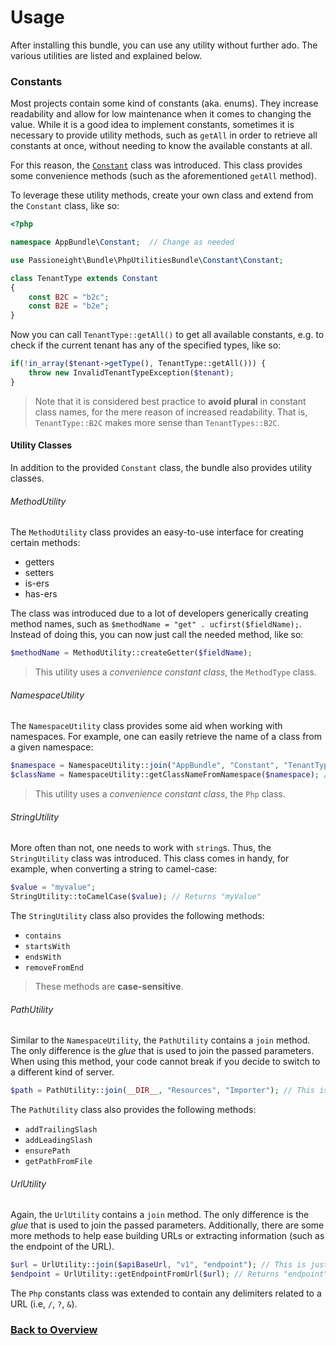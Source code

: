 # Usage
After installing this bundle, you can use any utility without further ado. The various utilities
are listed and explained below.

### Constants
Most projects contain some kind of constants (aka. enums). They increase readability and allow for low maintenance
when it comes to changing the value. While it is a good idea to implement constants, sometimes it is necessary to
provide utility methods, such as `getAll` in order to retrieve all constants at once, without needing to know the
available constants at all.

For this reason, the [`Constant`](src/Constant/Constant.php)
class was introduced. This class provides some convenience methods (such as the aforementioned `getAll` method).

To leverage these utility methods, create your own class and extend from the `Constant` class, like so:

```php
<?php

namespace AppBundle\Constant;  // Change as needed

use Passioneight\Bundle\PhpUtilitiesBundle\Constant\Constant;

class TenantType extends Constant
{
    const B2C = "b2c";
    const B2E = "b2e";
}
```

Now you can call `TenantType::getAll()` to get all available constants, e.g. to check if the current tenant has any of
the specified types, like so:

```php
if(!in_array($tenant->getType(), TenantType::getAll())) {
    throw new InvalidTenantTypeException($tenant);
}
```

> Note that it is considered best practice to **avoid plural** in constant class names, for the mere reason of increased
> readability. That is, `TenantType::B2C` makes more sense than `TenantTypes::B2C`.

#### Utility Classes
In addition to the provided `Constant` class, the bundle also provides utility classes.

###### MethodUtility
The `MethodUtility` class provides an easy-to-use interface for creating certain methods:
- getters
- setters
- is-ers
- has-ers

The class was introduced due to a lot of developers generically creating method names, such as
`$methodName = "get" . ucfirst($fieldName);`. Instead of doing this, you can now just call the needed method, like
so:

```php
$methodName = MethodUtility::createGetter($fieldName);
```
> This utility uses a _convenience constant class_, the `MethodType` class.

###### NamespaceUtility
The `NamespaceUtility` class provides some aid when working with namespaces. For example, one can easily
retrieve the name of a class from a given namespace:

```php
$namespace = NamespaceUtility::join("AppBundle", "Constant", "TenantType"); // This is just an example of how a namespace could be created
$className = NamespaceUtility::getClassNameFromNamespace($namespace); // Returns "TenantType"
```

> This utility uses a _convenience constant class_, the `Php` class.

###### StringUtility
More often than not, one needs to work with `string`s. Thus, the `StringUtility` class was introduced.
This class comes in handy, for example, when converting a string to camel-case:

```php
$value = "myvalue";
StringUtility::toCamelCase($value); // Returns "myValue"
```

The `StringUtility` class also provides the following methods:
- `contains`
- `startsWith`
- `endsWith`
- `removeFromEnd`

> These methods are **case-sensitive**.

###### PathUtility
Similar to the `NamespaceUtility`, the `PathUtility` contains a `join` method. The only difference is the _glue_
that is used to join the passed parameters. When using this method, your code cannot break if you decide to switch to
a different kind of server.

```php
$path = PathUtility::join(__DIR__, "Resources", "Importer"); // This is just an example of how a path could be created
```

The `PathUtility` class also provides the following methods:
- `addTrailingSlash`
- `addLeadingSlash`
- `ensurePath`
- `getPathFromFile`

###### UrlUtility
Again, the `UrlUtility` contains a `join` method. The only difference is the _glue_ that is used to join the passed parameters.
Additionally, there are some more methods to help ease building URLs or extracting information (such as the endpoint of the URL).

```php
$url = UrlUtility::join($apiBaseUrl, "v1", "endpoint"); // This is just an example of how a URL could be created
$endpoint = UrlUtility::getEndpointFromUrl($url); // Returns "endpoint"
```

The `Php` constants class was extended to contain any delimiters related to a URL (i.e, `/`, `?`, `&`).

### [Back to Overview](/README.md)